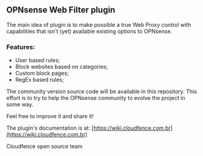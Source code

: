 ## OPNsense Web Filter plugin

The main idea of plugin is to make possible a true Web Proxy control with capabilities that isn't (yet) available existing options to OPNsense.

### Features:
- User based rules;
- Block websites based on categories;
- Custom block pages;
- RegEx based rules;

The community version source code will be available in this repository. This effort is to try to help the OPNsense community to evolve the project in some way.

Feel free to improve it and share it!

The plugin's documentation is at: [https://wiki.cloudfence.com.br](https://wiki.cloudfence.com.br)

Cloudfence open source team
